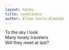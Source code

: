 ```yaml
---
layout: haiku
title: Loneliness
author: Ellen Costa-Almeida
---
```


To the sky I look<br>
Many lonely travelers<br>
Will they meet at last?<br>
